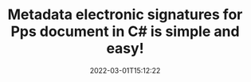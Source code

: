 ---
############################# Static ############################
layout: "auto-gen-signature"
date: 2022-03-01T15:12:22
draft: false
operation: Sign
signaturetype: Metadata
fileformat: Pps
productName: .NET
lang: en
productCode: net
otherformats: pdf doc docx docm dot dotm dotx odt ott rtf xls xlsx xlsm xlsb csv ods ots xltx xltm ppt pptx pps ppsx odp otp potx potm pptm ppsm png jpeg bmp gif tiff svg webp wmf
breadcrumb: Put Metadata signature on Pps for C#

############################# Head ############################
head_title: "Create Metadata electronic signatures in the Pps documents with C#"
head_description: "Make Metadata as hidden electronic signatures withint the Pps documents for .NET using a few lines of code. Use the GroupDocs Document Signature API to e-sign your business documents and files with Metadata information."

############################# Header ############################
title: "Metadata electronic signatures for Pps document in C# is simple and easy!"
description: "eSign your Pps documents and contracts with the hidden Metadata. Generate Metadata for image, Words, PDF, Excel and Presentation quick, easy and simple with few lines of code to set up options.!"
bg_image: "https://cms.admin.containerize.com/templates/aspose/App_Themes/V3/images/bg/header1.png"
bg_overlay: false
button:
    enable: true

############################# SubMenu ############################
submenu:
    enable: true

    left:
        img_alt: "GroupDocs.Signature for .NET"
        image: "https://cms.admin.containerize.com/templates/groupdocs/images/product-logos/90x90-noborder/groupdocs-signature-net.png"
        product: "GroupDocs.Signature"
        platform: ".NET"



############################# About ############################
about:
    enable: true
    title: "About GroupDocs.Signature for .NET API"
    content: |
        [GroupDocs.Signature for .NET](https://products.groupdocs.com/signature/net/) is a advanced .NET API to e-sign documents with digital signatures using QR Code. Users can generate QR code to download it, share over the social media as image. The signed document can be scanned with API or simply over the mobile camera! Sign electronically your business contracts and official documents with adding QR Code signature and manipulate it. Any QR Code signature will contains unique custom information to identifies the signer or authorizes the document. Also the QR Code content can be encrypted and decrypted with personal keys programitically. That allows many posibilities to share sensetive data inside the public documents. After the signing user can update, verify, remove, preview and search for the Barcodes within PDF, Microsoft Word, Excel worksheets, PowerPoint presentations, Adobe Photoshop, metafiles and image file formats, with additional support for customizing signature properties as needed.
    

overview:
    enable: true
    title: "Overview API"
    content: |
        Sign your Pps files with Metadata signatures using .NET easily. You can use just a couple of C# code lines in any platform of your choice like - Windows, Linux, macOS.
        You can put Metadata on Pps file in a very convenient way and for free. Besides that it is possible to sign Pps files using advanced Metadata options. 
        
        There are a lot of options features to sign Pps which you may use for your purposes:

        * Metadata position on the page can be set up as absolutely as relatively;;
        * One Metadata signature may be placed on specified pages of multi-page documents;;
        * A lot of additional signature features like color, size, border etc. are available..
        
        There are also saving options for signed Pps file:

        * after signing file might be saved with other supported format;
        * furthermore file can be encrypted with password or saved to memory stream.

        Signing Pps files with Metadata provides vast amount opportunities for users. Moreover there is no need for any additional software installed - like MS Office, Open Office, Adobe Acrobat Reader etc.


############################# Steps ############################
steps:
    enable: true
    title_left: "Steps to sign Pps with Metadata in C#"
    content_left: |
        [GroupDocs.Signature for .NET](https://products.groupdocs.com/signature/net/) provides ability to sign Pps documents with Metadata signatures quick and easily.
        
        * Create an instance of Signature class providing Pps file supposed to signing as path or memory stream
        * Instantiate SignOptions class and set all demanded data.
        * Invoke the Signature.Sign passing output Pps file or memory stream

    title_right: "System Requirements"
    content_right: |
        Documents signing with GroupDocs.Signature for .NET can be performed in just a few simple steps. Our APIs are supported on all major platforms and operating systems. Before executing the code below, make sure you have the following prerequisites installed on your system.

        * Operating systems: Microsoft Windows, Linux, MacOS
        * Development environments: Microsoft Visual Studio, Xamarin, MonoDevelop
        * Frameworks: .NET Framework, .NET Standard, .NET Core, Mono
        * Get the latest GroupDocs.Signature for .NET from [Nuget](https://www.nuget.org/packages/groupdocs.signature)
         
    code: |
        ```csharp    
        //pres
        // Set up input Pps file
        string filePath = "input.pps";
        // Set up output file
        string outputFilePath = "output.pps";

        // Instantiate Signature for input file
        using (var signature = new GroupDocs.Signature.Signature(filePath))
        {
                // create metadata signature with predefined barcode text
                var options = new MetadataSignOptions();

                // add various metadata signature items to the document
                //  no encryption
                options
                    .Add(new PdfMetadataSignature("Author", "Mr.Scherlock Holmes")) // String value
                    .Add(new PdfMetadataSignature("CreatedOn", DateTime.Now))       // Datetime value
                    .Add(new PdfMetadataSignature("DocumentId", 123456))            // Integer value
                    .Add(new PdfMetadataSignature("SignatureId", 123.456D))         // Double value
                    .Add(new PdfMetadataSignature("Amount", 123.456M))              // Decimal value
                    .Add(new PdfMetadataSignature("Total", 123.456F));              // Float value
                
                // sign Pps document
                SignResult result = signature.Sign(outputFilePath, options);
        }

        ```

############################# Demos ############################
demos:
    enable: true
    title: "Signing Pps documents with Metadata Live Demo"
    content: |
       Sign Pps file with Metadata signature right now by visiting the [GroupDocs.Signature App](https://products.groupdocs.app/signature/family) website. Free online demo waiting for you.          

############################# More Formats ############################
more_formats:
    enable: true
    title: "Signing Other Document Formats with Metadata using C#"
    content: |
        .NET Metadata signatures management API for documents and images. Add Metadata signatures to some of the popular file formats as stated below.
    format: 
       
       
back_to_top:
    enable: true
---